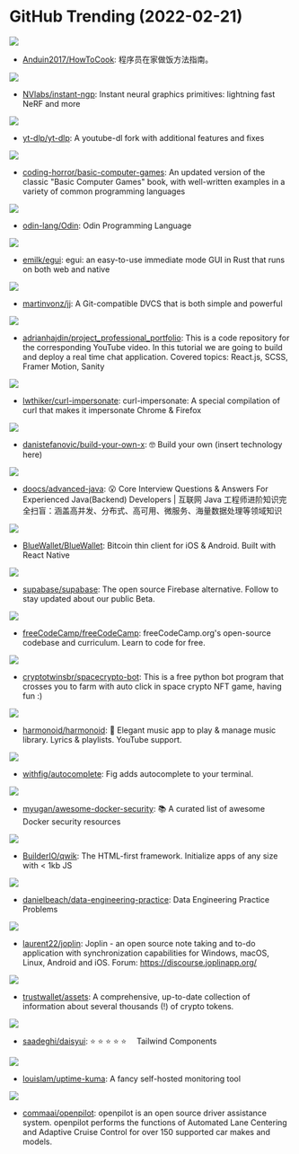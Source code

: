 # GitHub Trending (2022-02-21)

![](https://img.shields.io/badge/none-New%20877-green?style=flat-square&logo=appveyor)
- [Anduin2017/HowToCook](https://github.com/Anduin2017/HowToCook): 程序员在家做饭方法指南。

![](https://img.shields.io/badge/Cuda-New%20244-green?style=flat-square&logo=appveyor)
- [NVlabs/instant-ngp](https://github.com/NVlabs/instant-ngp): Instant neural graphics primitives: lightning fast NeRF and more

![](https://img.shields.io/badge/Python-New%2069-green?style=flat-square&logo=appveyor)
- [yt-dlp/yt-dlp](https://github.com/yt-dlp/yt-dlp): A youtube-dl fork with additional features and fixes

![](https://img.shields.io/badge/C%23-New%2077-green?style=flat-square&logo=appveyor)
- [coding-horror/basic-computer-games](https://github.com/coding-horror/basic-computer-games): An updated version of the classic "Basic Computer Games" book, with well-written examples in a variety of common programming languages

![](https://img.shields.io/badge/Odin-New%20195-green?style=flat-square&logo=appveyor)
- [odin-lang/Odin](https://github.com/odin-lang/Odin): Odin Programming Language

![](https://img.shields.io/badge/Rust-New%2028-green?style=flat-square&logo=appveyor)
- [emilk/egui](https://github.com/emilk/egui): egui: an easy-to-use immediate mode GUI in Rust that runs on both web and native

![](https://img.shields.io/badge/Rust-New%20238-green?style=flat-square&logo=appveyor)
- [martinvonz/jj](https://github.com/martinvonz/jj): A Git-compatible DVCS that is both simple and powerful

![](https://img.shields.io/badge/JavaScript-New%2060-green?style=flat-square&logo=appveyor)
- [adrianhajdin/project_professional_portfolio](https://github.com/adrianhajdin/project_professional_portfolio): This is a code repository for the corresponding YouTube video. In this tutorial we are going to build and deploy a real time chat application. Covered topics: React.js, SCSS, Framer Motion, Sanity

![](https://img.shields.io/badge/Dockerfile-New%20104-green?style=flat-square&logo=appveyor)
- [lwthiker/curl-impersonate](https://github.com/lwthiker/curl-impersonate): curl-impersonate: A special compilation of curl that makes it impersonate Chrome & Firefox

![](https://img.shields.io/badge/none-New%20468-green?style=flat-square&logo=appveyor)
- [danistefanovic/build-your-own-x](https://github.com/danistefanovic/build-your-own-x): 🤓 Build your own (insert technology here)

![](https://img.shields.io/badge/Java-New%2071-green?style=flat-square&logo=appveyor)
- [doocs/advanced-java](https://github.com/doocs/advanced-java): 😮 Core Interview Questions & Answers For Experienced Java(Backend) Developers | 互联网 Java 工程师进阶知识完全扫盲：涵盖高并发、分布式、高可用、微服务、海量数据处理等领域知识

![](https://img.shields.io/badge/JavaScript-New%2035-green?style=flat-square&logo=appveyor)
- [BlueWallet/BlueWallet](https://github.com/BlueWallet/BlueWallet): Bitcoin thin client for iOS & Android. Built with React Native

![](https://img.shields.io/badge/TypeScript-New%20207-green?style=flat-square&logo=appveyor)
- [supabase/supabase](https://github.com/supabase/supabase): The open source Firebase alternative. Follow to stay updated about our public Beta.

![](https://img.shields.io/badge/JavaScript-New%20202-green?style=flat-square&logo=appveyor)
- [freeCodeCamp/freeCodeCamp](https://github.com/freeCodeCamp/freeCodeCamp): freeCodeCamp.org's open-source codebase and curriculum. Learn to code for free.

![](https://img.shields.io/badge/Python-New%2020-green?style=flat-square&logo=appveyor)
- [cryptotwinsbr/spacecrypto-bot](https://github.com/cryptotwinsbr/spacecrypto-bot): This is a free python bot program that crosses you to farm with auto click in space crypto NFT game, having fun :)

![](https://img.shields.io/badge/Dart-New%2078-green?style=flat-square&logo=appveyor)
- [harmonoid/harmonoid](https://github.com/harmonoid/harmonoid): 🎵 Elegant music app to play & manage music library. Lyrics & playlists. YouTube support.

![](https://img.shields.io/badge/TypeScript-New%20111-green?style=flat-square&logo=appveyor)
- [withfig/autocomplete](https://github.com/withfig/autocomplete): Fig adds autocomplete to your terminal.

![](https://img.shields.io/badge/none-New%2019-green?style=flat-square&logo=appveyor)
- [myugan/awesome-docker-security](https://github.com/myugan/awesome-docker-security): 📚 A curated list of awesome Docker security resources

![](https://img.shields.io/badge/TypeScript-New%2042-green?style=flat-square&logo=appveyor)
- [BuilderIO/qwik](https://github.com/BuilderIO/qwik): The HTML-first framework. Initialize apps of any size with < 1kb JS

![](https://img.shields.io/badge/Python-New%2017-green?style=flat-square&logo=appveyor)
- [danielbeach/data-engineering-practice](https://github.com/danielbeach/data-engineering-practice): Data Engineering Practice Problems

![](https://img.shields.io/badge/TypeScript-New%2018-green?style=flat-square&logo=appveyor)
- [laurent22/joplin](https://github.com/laurent22/joplin): Joplin - an open source note taking and to-do application with synchronization capabilities for Windows, macOS, Linux, Android and iOS. Forum: https://discourse.joplinapp.org/

![](https://img.shields.io/badge/Go-New%2043-green?style=flat-square&logo=appveyor)
- [trustwallet/assets](https://github.com/trustwallet/assets): A comprehensive, up-to-date collection of information about several thousands (!) of crypto tokens.

![](https://img.shields.io/badge/Svelte-New%20196-green?style=flat-square&logo=appveyor)
- [saadeghi/daisyui](https://github.com/saadeghi/daisyui): ⭐️ ⭐️ ⭐️ ⭐️ ⭐️  Tailwind Components

![](https://img.shields.io/badge/JavaScript-New%20145-green?style=flat-square&logo=appveyor)
- [louislam/uptime-kuma](https://github.com/louislam/uptime-kuma): A fancy self-hosted monitoring tool

![](https://img.shields.io/badge/Python-New%2020-green?style=flat-square&logo=appveyor)
- [commaai/openpilot](https://github.com/commaai/openpilot): openpilot is an open source driver assistance system. openpilot performs the functions of Automated Lane Centering and Adaptive Cruise Control for over 150 supported car makes and models.

